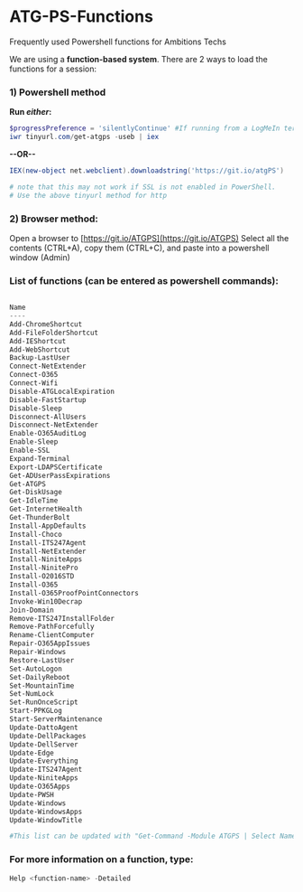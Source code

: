 # ATG-PS-Functions
Frequently used Powershell functions for Ambitions Techs

We are using a **function-based system**. There are 2 ways to load the functions for a session:

### 1) Powershell method ###

**Run _either_:**
```powershell
$progressPreference = 'silentlyContinue' #If running from a LogMeIn terminal
iwr tinyurl.com/get-atgps -useb | iex
```

**--OR--**

```powershell
IEX(new-object net.webclient).downloadstring('https://git.io/atgPS')

# note that this may not work if SSL is not enabled in PowerShell.
# Use the above tinyurl method for http
```

### 2) Browser method: ###
Open a browser to [https://git.io/ATGPS](https://git.io/ATGPS)
Select all the contents (CTRL+A), copy them (CTRL+C), and paste into a powershell window (Admin)


### List of functions (can be entered as powershell commands): ###
```powershell

Name                            
----                            
Add-ChromeShortcut              
Add-FileFolderShortcut          
Add-IEShortcut                  
Add-WebShortcut                 
Backup-LastUser                 
Connect-NetExtender             
Connect-O365                    
Connect-Wifi                    
Disable-ATGLocalExpiration      
Disable-FastStartup             
Disable-Sleep                   
Disconnect-AllUsers             
Disconnect-NetExtender          
Enable-O365AuditLog             
Enable-Sleep                    
Enable-SSL                      
Expand-Terminal                 
Export-LDAPSCertificate         
Get-ADUserPassExpirations       
Get-ATGPS                       
Get-DiskUsage                   
Get-IdleTime                    
Get-InternetHealth              
Get-ThunderBolt                 
Install-AppDefaults             
Install-Choco                   
Install-ITS247Agent             
Install-NetExtender             
Install-NiniteApps              
Install-NinitePro               
Install-O2016STD                
Install-O365                    
Install-O365ProofPointConnectors
Invoke-Win10Decrap              
Join-Domain                     
Remove-ITS247InstallFolder      
Remove-PathForcefully           
Rename-ClientComputer           
Repair-O365AppIssues            
Repair-Windows                  
Restore-LastUser                
Set-AutoLogon                   
Set-DailyReboot                 
Set-MountainTime                
Set-NumLock                     
Set-RunOnceScript               
Start-PPKGLog                   
Start-ServerMaintenance         
Update-DattoAgent               
Update-DellPackages             
Update-DellServer               
Update-Edge                     
Update-Everything               
Update-ITS247Agent              
Update-NiniteApps               
Update-O365Apps                 
Update-PWSH                     
Update-Windows                  
Update-WindowsApps              
Update-WindowTitle

#This list can be updated with "Get-Command -Module ATGPS | Select Name"
```
### For more information on a function, type:
```powershell 
Help <function-name> -Detailed
```
